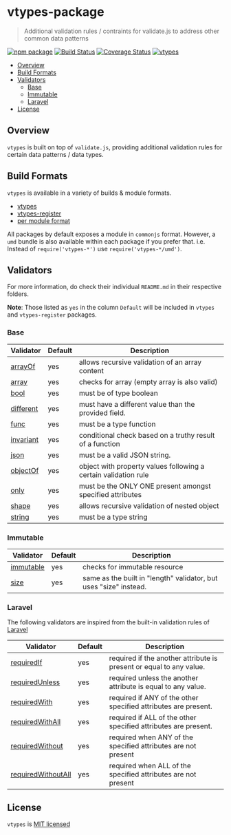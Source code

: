 # vtypes-package

> Additional validation rules / contraints for validate.js to address other common data patterns

[![npm package][npm-badge]][npm-link]
[![Build Status][build-badge]][build-link]
[![Coverage Status][codecov-badge]][codecov-link]
[![vtypes][vtypes-badge]][repository]

- [Overview](#overview)
- [Build Formats](#build-formats)
- [Validators](#validators)
  - [Base](#base)
  - [Immutable](#immutable)
  - [Laravel](#laravel)
- [License](#license)

## Overview

`vtypes` is built on top of `validate.js`, providing additional validation rules for
certain data patterns / data types.

## Build Formats

`vtypes` is available in a variety of builds & module formats.

  -   [vtypes][vtypes]
  -   [vtypes-register][vtypes-register]
  -   [per module format](https://www.npmjs.com/browse/keyword/vtypes-modularized)

All packages by default exposes a module in `commonjs` format.
However, a `umd` bundle is also available within each package if you prefer that.
i.e. Instead of `require('vtypes-*')` use `require('vtypes-*/umd')`.

## Validators
For more information, do check their individual `README.md` in their respective folders.

**Note**: Those listed as `yes` in the column `Default` will be included
in `vtypes` and `vtypes-register` packages.

### Base

| Validator              | Default | Description                                                     |
| ---------------------- | ------- | --------------------------------------------------------------- |
| [arrayOf][arrayOf]     | yes     | allows recursive validation of an array content                 |
| [array][array]         | yes     | checks for array (empty array is also valid)                    |
| [bool][bool]           | yes     | must be of type boolean                                         |
| [different][different] | yes     | must have a different value than the provided field.            |
| [func][func]           | yes     | must be a type function                                         |
| [invariant][invariant] | yes     | conditional check based on a truthy result of a function        |
| [json][json]           | yes     | must be a valid JSON string.                                    |
| [objectOf][objectOf]   | yes     | object with property values following a certain validation rule |
| [only][only]           | yes     | must be the ONLY ONE present amongst specified attributes       |
| [shape][shape]         | yes     | allows recursive validation of nested object                    |
| [string][string]       | yes     | must be a type string                                           |

### Immutable

| Validator              | Default | Description                                                       |
| ---------------------- | ------- | ----------------------------------------------------------------- |
| [immutable][immutable] | yes     | checks for immutable resource                                     |
| [size][size]           | yes     | same as the built in "length" validator, but uses "size" instead. |

### Laravel

The following validators are inspired from the built-in validation rules of [Laravel](https://laravel.com/docs/5.4/validation#available-validation-rules)

| Validator                                | Default | Description                                                         |
| ---------------------------------------- | ------- | ------------------------------------------------------------------- |
| [requiredIf][requiredIf]                 | yes     | required if the another attribute is present or equal to any value. |
| [requiredUnless][requiredUnless]         | yes     | required unless the another attribute is equal to any value.        |
| [requiredWith][requiredWith]             | yes     | required if ANY of the other specified attributes are present.      |
| [requiredWithAll][requiredWithAll]       | yes     | required if ALL of the other specified attributes are present.      |
| [requiredWithout][requiredWithout]       | yes     | required when ANY of the specified attributes are not present       |
| [requiredWithoutAll][requiredWithoutAll] | yes     | required when ALL of the specified attributes are not present       |

## License

`vtypes` is [MIT licensed][license]

[npm-badge]: https://img.shields.io/npm/v/vtypes.svg?style=flat-square
[npm-link]: https://www.npmjs.com/package/vtypes

[build-badge]: https://img.shields.io/circleci/project/github/yeojz/vtypes/master.svg?style=flat-square
[build-link]: https://circleci.com/gh/yeojz/vtypes.svg

[codecov-badge]: https://img.shields.io/codecov/c/github/yeojz/vtypes/master.svg?style=flat-square
[codecov-link]: https://codecov.io/gh/yeojz/vtypes

[vtypes]: https://github.com/yeojz/vtypes/tree/master/packages/vtypes
[vtypes-register]: https://github.com/yeojz/vtypes/tree/master/packages/vtypes-register

[array]: https://github.com/yeojz/vtypes/tree/master/packages/vtypes-array
[arrayOf]: https://github.com/yeojz/vtypes/tree/master/packages/vtypes-arrayof
[bool]: https://github.com/yeojz/vtypes/tree/master/packages/vtypes-bool
[func]: https://github.com/yeojz/vtypes/tree/master/packages/vtypes-func
[invariant]: https://github.com/yeojz/vtypes/tree/master/packages/vtypes-invariant
[objectOf]: https://github.com/yeojz/vtypes/tree/master/packages/vtypes-objectof
[only]: https://github.com/yeojz/vtypes/tree/master/packages/vtypes-only
[shape]: https://github.com/yeojz/vtypes/tree/master/packages/vtypes-shape
[string]: https://github.com/yeojz/vtypes/tree/master/packages/vtypes-string
[immutable]: https://github.com/yeojz/vtypes/tree/master/packages/vtypes-immutable
[size]: https://github.com/yeojz/vtypes/tree/master/packages/vtypes-size
[different]: https://github.com/yeojz/vtypes/tree/master/packages/vtypes-different
[json]: https://github.com/yeojz/vtypes/tree/master/packages/vtypes-json
[requiredIf]: https://github.com/yeojz/vtypes/tree/master/packages/vtypes-requiredif
[requiredUnless]: https://github.com/yeojz/vtypes/tree/master/packages/vtypes-requiredunless
[requiredWith]: https://github.com/yeojz/vtypes/tree/master/packages/vtypes-requiredwith
[requiredWithAll]: https://github.com/yeojz/vtypes/tree/master/packages/vtypes-requiredwithall
[requiredWithout]: https://github.com/yeojz/vtypes/tree/master/packages/vtypes-requiredwithout
[requiredWithoutAll]: https://github.com/yeojz/vtypes/tree/master/packages/vtypes-requiredwithoutall

[vtypes-badge]: https://img.shields.io/badge/vtypes-repo-blue.svg?style=flat-square
[repository]: https://github.com/yeojz/vtypes
[license]: https://github.com/yeojz/vtypes/blob/master/LICENSE
